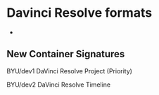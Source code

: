 # Davinci Resolve formats
- 

## New Container Signatures

BYU/dev1 DaVinci Resolve Project (Priority)

BYU/dev2 DaVinci Resolve Timeline

